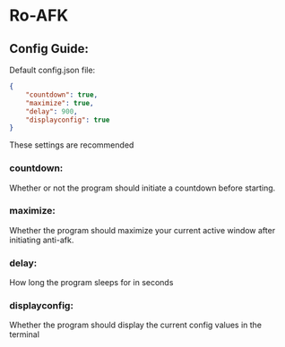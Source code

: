 # Ro-AFK

## Config Guide:

Default config.json file:
```json
{
    "countdown": true,
    "maximize": true,
    "delay": 900,
    "displayconfig": true
}
```
These settings are recommended

### countdown:
Whether or not the program should initiate a countdown before starting.

### maximize:
Whether the program should maximize your current active window after initiating anti-afk.

### delay:
How long the program sleeps for in seconds

### displayconfig:
Whether the program should display the current config values in the terminal

